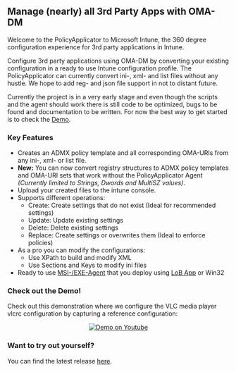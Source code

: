 ## Manage (nearly) all 3rd Party Apps with OMA-DM

Welcome to the PolicyApplicator to Microsoft Intune, the 360 degree configuration experience for 3rd party applications in Intune.

Configure 3rd party applications using OMA-DM by converting your existing configuration in a ready to use Intune configuration profile. The PolicyApplicator can currently convert ini-, xml- and list files without any hustle. We hope to add reg- and json file support in not to distant future.

Currently the project is in a very early stage and even though the scripts and the agent should work there is still code to be optimized, bugs to be found and documentation to be written. For now the best way to get started is to check the <a href="http://www.youtube.com/watch?v=M_W8YJvuZQ4">Demo</a>.

### Key Features

* Creates an ADMX policy template and all corresponding OMA-URIs from any ini-, xml- or list file.
* <strong>New:</strong> You can now convert registry structures to ADMX policy templates and OMA-URI sets that work without the PolicyApplicator Agent <em>(Currently limited to Strings, Dwords and MultiSZ values)</em>.
* Upload your created files to the intune console.
* Supports different operations:
  * Create: Create settings that do not exist (Ideal for recommended settings)
  * Update: Update existing settings
  * Delete: Delete existing settings
  * Replace: Create settings or overwrites them (Ideal to enforce policies)
* As a pro you can modify the configurations:
  * Use XPath to build and modify XML
  * Use Sections and Keys to modify ini files 
* Ready to use <a href="https://github.com/Weatherlights/PolicyApplicator-for-Microsoft-Intune/tree/main/Binaries/Ready%20to%20use%20Agent">MSI-/EXE-Agent</a> that you deploy using <a href="https://github.com/Weatherlights/PolicyApplicator-for-Microsoft-Intune/blob/b4632eaa412b0b688f62b8b72b2b18089ec15a20/Documentation/AgentInstallation.md">LoB App</a> or Win32

### Check out the Demo!

Check out this demonstration where we configure the VLC media player vlcrc configuration by capturing a reference configuration:
<p align="center">
 <a href="http://www.youtube.com/watch?v=M_W8YJvuZQ4"><img src="http://img.youtube.com/vi/M_W8YJvuZQ4/0.jpg" alt="Demo on Youtube" /></a>
</p>

### Want to try out yourself?

You can find the latest release <a href="https://github.com/Weatherlights/PolicyApplicator-for-Microsoft-Intune/releases">here</a>.
